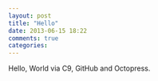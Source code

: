 ```yaml
---
layout: post
title: "Hello"
date: 2013-06-15 18:22
comments: true
categories: 
---
```

Hello, World via C9, GitHub and Octopress.
